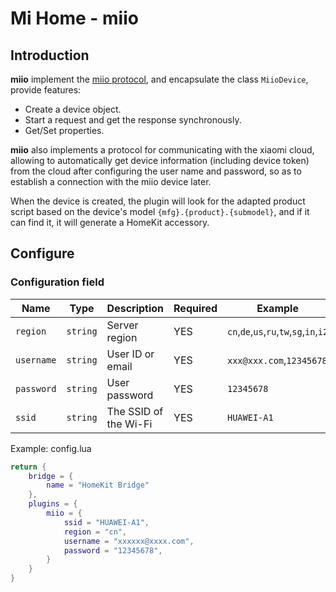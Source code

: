 # Mi Home - miio

## Introduction

**miio** implement the [miio protocol](https://github.com/OpenMiHome/mihome-binary-protocol/blob/master/doc/PROTOCOL.md), and encapsulate the class `MiioDevice`, provide features:

- Create a device object.
- Start a request and get the response synchronously.
- Get/Set properties.

**miio** also implements a protocol for communicating with the xiaomi cloud, allowing to automatically get device information (including device token) from the cloud after configuring the user name and password, so as to establish a connection with the miio device later.

When the device is created, the plugin will look for the adapted product script based on the device's model `{mfg}.{product}.{submodel}`, and if it can find it, it will generate a HomeKit accessory.

## Configure

### Configuration field

Name | Type | Description | Required | Example
-|-|-|-|-
`region` | `string` | Server region | YES | `cn`,`de`,`us`,`ru`,`tw`,`sg`,`in`,`i2`
`username` | `string` | User ID or email | YES | `xxx@xxx.com`,`12345678`
`password` | `string` | User password | YES | `12345678`
`ssid` | `string` | The SSID of the Wi-Fi | YES | `HUAWEI-A1`

Example: config.lua

```lua
return {
    bridge = {
        name = "HomeKit Bridge"
    },
    plugins = {
        miio = {
            ssid = "HUAWEI-A1",
            region = "cn",
            username = "xxxxxx@xxxx.com",
            password = "12345678",
        }
    }
}
```
